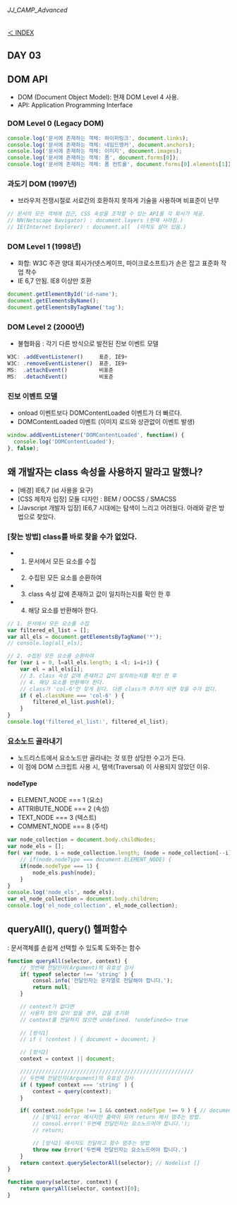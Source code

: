 ###### JJ_CAMP_Advanced

[＜ INDEX](../../README.md)

## DAY 03

## DOM API
- DOM (Document Object Model): 현재 DOM Level 4 사용.
- API: Application Programming Interface

### DOM Level 0 (Legacy DOM)
```javascript
console.log('문서에 존재하는 객체: 하이퍼링크', document.links);
console.log('문서에 존재하는 객체: 네임드앵커', document.anchors);
console.log('문서에 존재하는 객체: 이미지', document.images);
console.log('문서에 존재하는 객체: 폼', document.forms[0]);
console.log('문서에 존재하는 객체: 폼 컨트롤', document.forms[0].elements[1]);
```

### 과도기 DOM (1997년)
- 브라우저 전쟁시절로 서로간의 호환하지 못하게 기술을 사용하며 비표준이 난무 

```javascript
// 문서의 모든 객체에 접근, CSS 속성을 조작할 수 있는 API를 각 회사가 제공.
// NN(Netscape Navigator) : document.layers (현재 사라짐.)
// IE(Internet Explorer) : document.all  (아직도 살아 있음.) 
```

### DOM Level 1 (1998년)
- 화합: W3C 주관 양대 회사가(넷스케이프, 마이크로소프트)가 손은 잡고 표준화 작업 착수
- IE 6,7 안됨. IE8 이상만 호환

```javascript
document.getElementById('id-name');
document.getElementsByName();
document.getElementsByTagName('tag');
```

### DOM Level 2 (2000년)
- 불협화음 : 각기 다른 방식으로 발전된 진보 이벤트 모델

```javascript
W3C: .addEventListener() 	 표준, IE9+
W3C: .removeEventListener()  표준, IE9+
MS:  .attachEvent()			 비표준
MS:  .detachEvent()			 비표준
```

### 진보 이벤트 모델 
- onload 이벤트보다 DOMContentLoaded 이벤트가 더 빠르다.
- DOMContentLoaded 이벤트 (이미지 로드와 상관없이 이벤트 발생)

```javascript
window.addEventListener('DOMContentLoaded', function() {
  console.log('DOMContentLoaded');
}, false);
```

## 왜 개발자는 class 속성을 사용하지 말라고 말했나?
- [배경] IE6,7 (id 사용을 요구) 
- [CSS 제작자 입장] 모듈 디자인 : BEM / OOCSS / SMACSS
- [Javscript 개발자 입장] IE6,7 시대에는 탐색이 느리고 어려웠다. 
아래와 같은 방법으로 찾았다.

### [찾는 방법] class를 바로 찾을 수가 없었다.
- 1. 문서에서 모든 요소를 수집
- 2. 수집된 모든 요소를 순환하여
- 3. class 속성 값에 존재하고 값이 일치하는지를 확인 한 후 
- 4. 해당 요소를 반환해아 한다.

```javascript
// 1. 문서에서 모든 요소를 수집
var filtered_el_list = [];
var all_els = document.getElementsByTagName('*');
// console.log(all_els);

// 2. 수집된 모든 요소를 순환하여
for (var i = 0, l=all_els.length; i <l; i=i+1) {
	var el = all_els[i];
	// 3. class 속성 값에 존재하고 값이 일치하는지를 확인 한 후 
	// 4. 해당 요소를 반환해아 한다.
	// class가 'col-6'만 찾게 된다. 다른 class가 추가가 되면 찾을 수가 없다.
	if ( el.className === 'col-6' ) {
		filtered_el_list.push(el);
	}
}
console.log('filtered_el_list:', filtered_el_list);
```

### 요소노드 골라내기
- 노드리스트에서 요소노드만 골라내는 것 또한 상당한 수고가 든다.
- 이 점에 DOM 스크립트 사용 시, 탬색(Traversal) 이 사용되지 않았던 이유.

#### nodeType
- ELEMENT_NODE   === 1 (요소)
- ATTRIBUTE_NODE === 2 (속성)
- TEXT_NODE      === 3 (텍스트)
- COMMENT_NODE   === 8 (주석)

```javascript
var node_collection = document.body.childNodes;
var node_els = [];
for( var node, i = node_collection.length; (node = node_collection[--i]); ) {
	// if(node.nodeType === document.ELEMENT_NODE) {
	if(node.nodeType === 1) {
		node_els.push(node);
	}
}
console.log('node_els', node_els);
var el_node_collection = document.body.children;
console.log('el_node_collection', el_node_collection);
```

## queryAll(), query() 헬퍼함수
: 문서객체를 손쉽게 선택할 수 있도록 도와주는 함수

```javascript
function queryAll(selector, context) {
	// 첫번째 전달인자(Argument)의 유효성 검사
	if( typeof selector !== 'string' ) {
		consol.info('전달인자는 문자열로 전달해야 합니다.');
		return null;
	}

	// context가 없다면 
	// 사용자 정의 값이 없을 경우, 값을 초기화
	// context를 전달하지 않으면 undefined. !undefined=> true
	
	// [방식1]
	// if ( !context ) { document = document; }

	// [방식2]
	context = context || document;

	///////////////////////////////////////////////////////
	// 두번째 전달인자(Argument)의 유효성 검사
	if ( typeof context === 'string' ) {
		context = query(context);
	}

	if( context.nodeType !== 1 && context.nodeType !== 9 ) { // document.nodeType ==> 9
		// [방식1] error 메시지만 출력이 되어 return 해서 멈추는 방법.
		// consol.error('두번째 전달인자는 요소노드어야 합니다.');
		// return;

		// [방식2] 메시지도 전달하고 함수 멈추는 방법
		throw new Error('두번째 전달인자는 요소노드어야 합니다.')
	}
	return context.querySelectorAll(selector); // Nodelist []
}
```

```javascript
function query(selector, context) {
	return queryAll(selector, context)[0];
}
```